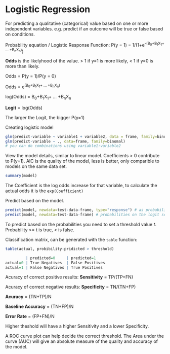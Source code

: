 Logistic Regression
====================

For predicting a qualitative (categorical) value based on one or more independent variables. 
e.g. predict if an outcome will be true or false based on conditions.

Probability equation / Logistic Response Function: 
P(y = 1) = 1/(1+e<sup>-(B<sub>0</sub>+B<sub>1</sub>X<sub>1</sub>+ ... +B<sub>n</sub>X<sub>n</sub>)</sup>)

**Odds** is the likelyhood of the value. > 1 if y=1 is more likely, < 1 if y=0 is more than likely.

Odds = P(y = 1)/P(y = 0)

Odds = e<sup>(B<sub>0</sub>+B<sub>1</sub>X<sub>1</sub>+ ... +B<sub>n</sub>X<sub>n</sub>)</sup>

log(Odds) = B<sub>0</sub>+B<sub>1</sub>X<sub>1</sub>+ ... +B<sub>n</sub>X<sub>n</sub>

**Logit** = log(Odds)

The larger the Logit, the bigger P(y=1)

Creating logistic model

``` R
glm(predict-variable ~ variable1 + variable2, data = frame, family=binomal)
glm(predict-variable ~ ., data=frame, family=binomal)
# you can do combinations using variable1:variable2
```

View the model details, similar to linear model. Coefficients > 0 contribute to P(y=1). AIC is
the quality of the model, less is better, only comparible to models on the same data set.

``` R
summary(model)
```

The Coefficient is the log odds increase for that variable, to calculate the actual odds it is the `exp(Coefficient)`


Predict based on the model.

``` R
predict(model, newdata=test-data-frame, type="response") # as probabilities
predict(model, newdata=test-data-frame) # probabilities on the logit scale
```

To predict based on the probabilities you need to set a threshold value *t*. Probability >= t is true, < is false.

Classification matrix, can be generated with the `table` function:

``` R
table(actual, probibility-pridicted > threshold)

         | predicted=0     | predicted=1
actual=0 | True Negatives  | False Positives
actual=1 | False Negatives | True Positives
```

Acuracy of correct positive results:
**Sensitivity** = TP/(TP+FN)

Acuracy of correct negative results:
**Specificity** = TN/(TN+FP)

**Acuracy** = (TN+TP)/N

**Baseline Accuracy** = (TN+FP)/N

**Error Rate** = (FP+FN)/N

Higher theshold will have a higher Sensitivity and a lower Specificity.

A ROC curve plot can help decide the correct threshold. The Area under the curve (AUC) will give
an absolute measure of the quality and accuracy of the model.